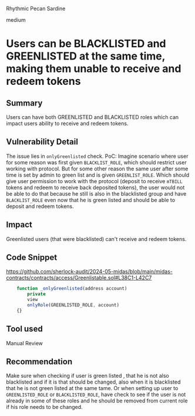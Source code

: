 Rhythmic Pecan Sardine

medium

# Users can be BLACKLISTED and GREENLISTED at the same time, making them unable to receive and redeem tokens

## Summary
Users can have both GREENLISTED and BLACKLISTED roles which can impact users ability to receive and redeem tokens.
## Vulnerability Detail
The issue lies in `onlyGreenlisted` check. 
PoC:
Imagine scenario where user for some reason was first given `BLACKLIST_ROLE`, which should restrict user working with protocol. But for some other reason the same user after some time is set by admin to green list and is given `GREENLIST_ROLE`. Which should give user permission to work with the protocol (deposit to receive `mTBILL` tokens and redeem to receive back deposited tokens), the user would not be able to do that because he still is also in the blacklisted group and have `BLACKLIST_ROLE` even now that he is green listed and should be able to deposit and redeem tokens.

## Impact
Greenlisted users (that were blacklisted) can't receive and redeem tokens.
## Code Snippet
https://github.com/sherlock-audit/2024-05-midas/blob/main/midas-contracts/contracts/access/Greenlistable.sol#L38C1-L42C7

```javascript
    function _onlyGreenlisted(address account)
        private
        view
        onlyRole(GREENLISTED_ROLE, account)
    {}
```

## Tool used

Manual Review

## Recommendation
Make sure when checking if user is green listed , that he is not also blacklisted and if it is that should be changed, also when it is blacklisted that he is not green listed at the same tame.
Or when setting up user to `GREENLISTED_ROLE` or `BLACKLISTED_ROLE`, have check to see if the user is not already in some of these roles and he should be removed from current role if his role needs to be changed.